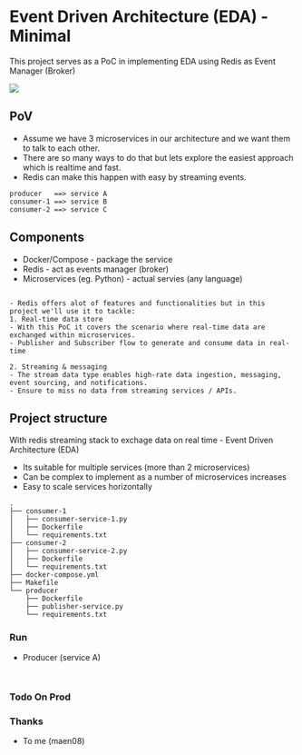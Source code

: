 # Event Driven Architecture (EDA) - Minimal 
This project serves as a PoC in implementing EDA using Redis as Event Manager (Broker)

![](https://images.ctfassets.net/9ijoq4ake70f/77eAY6nEWk7L2EDfymylL9/e6e740fb2d60ce953cd3c9b7ebf1fd2a/EDA-1.png)

## PoV
- Assume we have 3 microservices in our architecture and we want them to talk to each other.
- There are so many ways to do that but lets explore the easiest approach which is realtime and fast. 
- Redis can make this happen with easy by streaming events.

```
producer   ==> service A
consumer-1 ==> service B
consumer-2 ==> service C

```


## Components
- Docker/Compose - package the service
- Redis  - act as events manager (broker)
- Microservices (eg. Python) - actual servies (any language)


```

- Redis offers alot of features and functionalities but in this project we'll use it to tackle:
1. Real-time data store
- With this PoC it covers the scenario where real-time data are exchanged within microservices.
- Publisher and Subscriber flow to generate and consume data in real-time

2. Streaming & messaging
- The stream data type enables high-rate data ingestion, messaging, event sourcing, and notifications.
- Ensure to miss no data from streaming services / APIs.

```

## Project structure
 With redis streaming stack to exchage data on real time - Event Driven Architecture (EDA)
- Its suitable for multiple services (more than 2 microservices)
- Can be complex to implement as a number of microservices increases
- Easy to scale services horizontally 

```
.
├── consumer-1
│   ├── consumer-service-1.py
│   ├── Dockerfile
│   └── requirements.txt
├── consumer-2
│   ├── consumer-service-2.py
│   ├── Dockerfile
│   └── requirements.txt
├── docker-compose.yml
├── Makefile
└── producer
    ├── Dockerfile
    ├── publisher-service.py
    └── requirements.txt

```

### Run
- Producer (service A)
```


```


### Todo On Prod



### Thanks
- To me (maen08) 